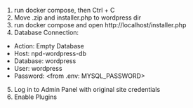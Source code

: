 1. run docker compose, then Ctrl + C
2. Move .zip and installer.php to wordpress dir
3. run docker compose and open http://localhost/installer.php
4. Database Connection: 
- Action: Empty Database
- Host: npd-wordpress-db
- Database: wordpress
- User: wordpress
- Password: <from .env: MYSQL_PASSWORD>
5. Log in to Admin Panel with original site credentials
6. Enable Plugins
